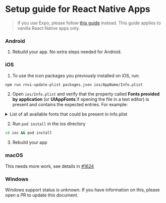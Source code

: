 # Setup guide for React Native Apps

> If you use Expo, please follow [this guide](./SETUP-EXPO.md) instead. This guide applies to vanilla React Native apps only.

### Android

1. Rebuild your app. No extra steps needed for Android.

### iOS

1. To use the icon packages you previously installed on iOS, run:

```sh
npm run rnvi-update-plist packages.json ios/AppName/Info.plist
```

2. Open `ios/Info.plist` and verify that the property called **Fonts provided by application** (or **UIAppFonts** if opening the file in a text editor) is present and contains the expected entries. For example:

<details>
<summary>List of all available fonts that could be present in Info.plist</summary>

```xml
    <key>UIAppFonts</key>
    <array>
      <string>AntDesign.ttf</string>
      <string>Entypo.ttf</string>
      <string>EvilIcons.ttf</string>
      <string>Feather.ttf</string>
      <string>FontAwesome.ttf</string>
      <string>FontAwesome5_Brands.ttf</string>
      <string>FontAwesome5_Regular.ttf</string>
      <string>FontAwesome5_Solid.ttf</string>
      <string>FontAwesome6_Brands.ttf</string>
      <string>FontAwesome6_Regular.ttf</string>
      <string>FontAwesome6_Solid.ttf</string>
      <string>Fontisto.ttf</string>
      <string>Foundation.ttf</string>
      <string>Ionicons.ttf</string>
      <string>MaterialDesignIcons.ttf</string>
      <string>MaterialIcons.ttf</string>
      <string>Octicons.ttf</string>
      <string>SimpleLineIcons.ttf</string>
      <string>Zocial.ttf</string>
    </array>
```
</details>


2. Run `pod install` in the ios directory
```sh
cd ios && pod install
```

3. Rebuild your app

### macOS

This needs more work, see details in [#1624](https://github.com/oblador/react-native-vector-icons/issues/1624)

### Windows

Windows support status is unknown. If you have information on this, please open a PR to update this document.
